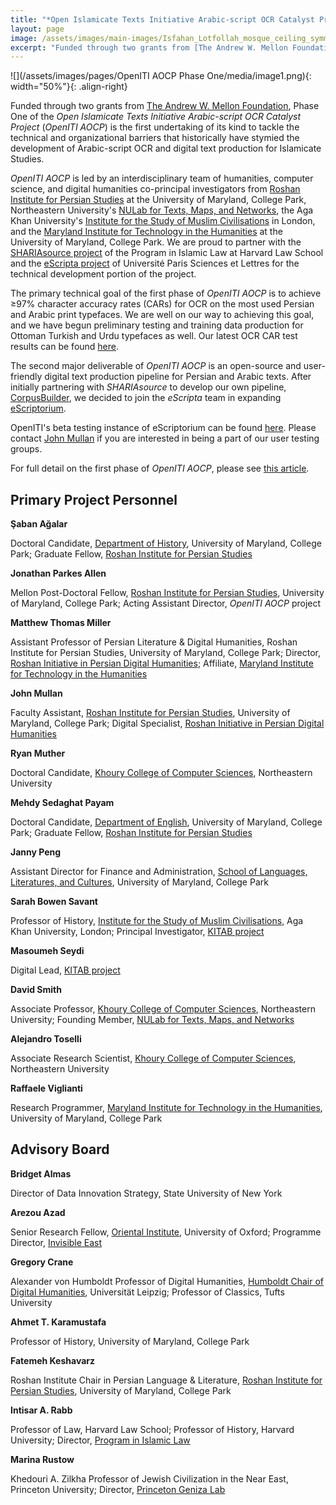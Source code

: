 ```yaml
---
title: "*Open Islamicate Texts Initiative Arabic-script OCR Catalyst Project* (*OpenITI AOCP*) Phase One"
layout: page
image: /assets/images/main-images/Isfahan_Lotfollah_mosque_ceiling_symmetric_narrow_border.png
excerpt: "Funded through two grants from [The Andrew W. Mellon Foundation](https://mellon.org/), Phase One of the *Open Islamicate Texts Initiative Arabic-script OCR Catalyst Project* (*OpenITI AOCP*) is the first undertaking of its kind to tackle the technical and organizational barriers that historically have stymied the development of Arabic-script OCR and digital text production for Islamicate Studies."
---
```


![](/assets/images/pages/OpenITI AOCP Phase One/media/image1.png){: width="50%"}{: .align-right}

Funded through two grants from [The Andrew W. Mellon Foundation](https://mellon.org/), Phase One of the *Open Islamicate Texts Initiative Arabic-script OCR Catalyst Project* (*OpenITI AOCP*) is the first undertaking of its kind to tackle the technical and organizational barriers that historically have stymied the development of Arabic-script OCR and digital text production for Islamicate Studies.

*OpenITI AOCP* is led by an interdisciplinary team of humanities, computer science, and digital humanities co-principal investigators from [Roshan Institute for Persian Studies](https://sllc.umd.edu/fields/persian) at the University of Maryland, College Park, Northeastern University's [NULab for Texts, Maps, and Networks](https://cssh.northeastern.edu/nulab/), the Aga Khan University's [Institute for the Study of Muslim Civilisations](https://www.aku.edu/ismc/Pages/home.aspx) in London, and the [Maryland Institute for Technology in the Humanities](https://mith.umd.edu/) at the University of Maryland, College Park. We are proud to partner with the [SHARIAsource project](https://pil.law.harvard.edu/shariasource-portal/) of the Program in Islamic Law at Harvard Law School and the [eScripta project](https://escripta.hypotheses.org/) of Université Paris Sciences et Lettres for the technical development portion of the project.

The primary technical goal of the first phase of *OpenITI AOCP* is to achieve ≥97% character accuracy rates (CARs) for OCR on the most used Persian and Arabic print typefaces. We are well on our way to achieving this goal, and we have begun preliminary testing and training data production for Ottoman Turkish and Urdu typefaces as well. Our latest OCR CAR test results can be found [here](https://docs.google.com/spreadsheets/d/1d8bSqKMjUqUYCNuwOEEqerXKmIRp7j9Id449BJkXfqg/edit?usp=sharing).

The second major deliverable of *OpenITI AOCP* is an open-source and user-friendly digital text production pipeline for Persian and Arabic texts. After initially partnering with *SHARIAsource* to develop our own pipeline, [CorpusBuilder](https://github.com/berkmancenter/corpusbuilder), we decided to join the *eScripta* team in expanding [eScriptorium](https://gitlab.com/scripta/escriptorium/).

OpenITI's beta testing instance of eScriptorium can be found [here](https://escriptorium.openiti.org/). Please contact [John Mullan](mailto:jmullan@umd.edu) if you are interested in being a part of our user testing groups.

For full detail on the first phase of *OpenITI AOCP*, please see [this article](https://medium.com/@openiti/openiti-aocp-9802865a6586).
## Primary Project Personnel

**Şaban Ağalar**

Doctoral Candidate, [Department of History](https://history.umd.edu/), University of Maryland, College Park; Graduate Fellow, [Roshan Institute for Persian Studies](https://sllc.umd.edu/fields/persian)

**Jonathan Parkes Allen**

Mellon Post-Doctoral Fellow, [Roshan Institute for Persian Studies](https://sllc.umd.edu/fields/persian), University of Maryland, College Park; Acting Assistant Director, *OpenITI AOCP* project

**Matthew Thomas Miller**

Assistant Professor of Persian Literature & Digital Humanities, Roshan Institute for Persian Studies, University of Maryland, College Park; Director, [Roshan Initiative in Persian Digital Humanities](https://sllc.umd.edu/fields/persian/roshan-institute/digital-humanities); Affiliate, [Maryland Institute for Technology in the Humanities](https://mith.umd.edu/)

**John Mullan**

Faculty Assistant, [Roshan Institute for Persian Studies](https://sllc.umd.edu/fields/persian), University of Maryland, College Park; Digital Specialist, [Roshan Initiative in Persian Digital Humanities](https://sllc.umd.edu/fields/persian/roshan-institute/digital-humanities)

**Ryan Muther**

Doctoral Candidate, [Khoury College of Computer Sciences](https://www.khoury.northeastern.edu/), Northeastern University

**Mehdy Sedaghat Payam**

Doctoral Candidate, [Department of English](https://english.umd.edu/), University of Maryland, College Park; Graduate Fellow, [Roshan Institute for Persian Studies](https://sllc.umd.edu/fields/persian)

**Janny Peng**

Assistant Director for Finance and Administration, [School of Languages, Literatures, and Cultures](https://sllc.umd.edu/), University of Maryland, College Park

**Sarah Bowen Savant**

Professor of History, [Institute for the Study of Muslim Civilisations](https://www.aku.edu/ismc/Pages/home.aspx), Aga Khan University, London; Principal Investigator, [KITAB project](https://kitab-project.org/)

**Masoumeh Seydi**

Digital Lead, [KITAB project](https://kitab-project.org/)

**David Smith**

Associate Professor, [Khoury College of Computer Sciences](https://www.khoury.northeastern.edu/), Northeastern University; Founding Member, [NULab for Texts, Maps, and Networks](https://cssh.northeastern.edu/nulab/)

**Alejandro Toselli**

Associate Research Scientist, [Khoury College of Computer Sciences](https://www.khoury.northeastern.edu/), Northeastern University

**Raffaele Viglianti**

Research Programmer, [Maryland Institute for Technology in the Humanities](https://mith.umd.edu/), University of Maryland, College Park
## Advisory Board

**Bridget Almas**

Director of Data Innovation Strategy, State University of New York

**Arezou Azad**

Senior Research Fellow, [Oriental Institute](https://www.orinst.ox.ac.uk/), University of Oxford; Programme Director, [Invisible East](https://www.orinst.ox.ac.uk/invisible-east-on-the-trails-of-lapis)

**Gregory Crane**

Alexander von Humboldt Professor of Digital Humanities, [Humboldt Chair of Digital Humanities](http://www.dh.uni-leipzig.de/wo/), Universität Leipzig; Professor of Classics, Tufts University

**Ahmet T. Karamustafa**

Professor of History, University of Maryland, College Park

**Fatemeh Keshavarz**

Roshan Institute Chair in Persian Language & Literature, [Roshan Institute for Persian Studies](https://sllc.umd.edu/fields/persian), University of Maryland, College Park

**Intisar A. Rabb**

Professor of Law, Harvard Law School; Professor of History, Harvard University; Director, [Program in Islamic Law](https://pil.law.harvard.edu/)

**Marina Rustow**

Khedouri A. Zilkha Professor of Jewish Civilization in the Near East, Princeton University; Director, [Princeton Geniza Lab](https://genizalab.princeton.edu/)


